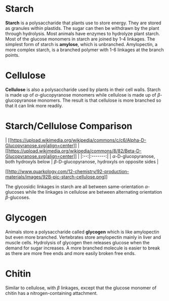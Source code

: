 # Starch

**Starch** is a polysaccharide that plants use to store energy. They are stored as granules within plastids. The sugar can then be withdrawn by the plant through hydrolysis. Most animals have enzymes to hydrolyze plant starch. Most of the glucose monomers in starch are joined by 1-4 linkages. The simplest form of starch is **amylose**, which is unbranched. Amylopectin, a more complex starch, is a branched polymer with 1-6 linkages at the branch points. 

# Cellulose

**Cellulose** is also a polysaccharide used by plants in their cell walls. Starch is made up of $\alpha$-glucopyranose monomers while cellulose is made up of $\beta$-glucopyranose monomers. The result is that cellulose is more branched so that it can link more readily.

# Starch/Cellulose Comparison

| [[https://upload.wikimedia.org/wikipedia/commons/c/c6/Alpha-D-Glucopyranose.svg|align=center]] | [[https://upload.wikimedia.org/wikipedia/commons/8/82/Beta-D-Glucopyranose.svg|align=center]] |
|:--:|:-------:|
| $\alpha$-D-glucopyranose, both hydroxyls below | $\beta$-D-glucopyranose, hydroxyls on opposite sides |


[[http://www.quarkology.com/12-chemistry/92-production-materials/images/92B-pic-starch-cellulose.png]]

The glycosidic linkages in starch are all between same-orientation $\alpha$-glucoses while the linkages in cellulose are between alternating orientation $\beta$-glucoses. 

# Glycogen

Animals store a polysaccharide called **glycogen** which is like amylopectin but even more branched. Vertebrates store amylopectin mainly in liver and muscle cells. Hydrolysis of glycogen then releases glucose when the demand for sugar increases. A more branched molecule is easier to break as there are more free ends and more easily broken free ends.

# Chitin

Similar to cellulose, with $\beta$ linkages, except that the glucose monomer of chitin has a nitrogen-containing attachment.
